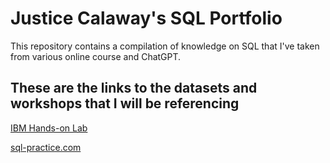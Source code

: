 # Justice Calaway's SQL Portfolio

This repository contains a compilation of knowledge on SQL that I've taken from various online course and ChatGPT. 

## These are the links to the datasets and workshops that I will be referencing
[IBM Hands-on Lab](https://labs.cognitiveclass.ai/v2/tools/datasette?ulid=ulid-9732c1d52618017ef874e02c44800f212ce4bb81)

[sql-practice.com](https://www.sql-practice.com/)
